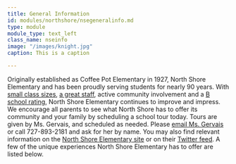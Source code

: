 ```yaml
---
title: General Information
id: modules/northshore/nsegeneralinfo.md
type: module
module_type: text_left
class_name: nseinfo
image: "/images/knight.jpg"
caption: This is a caption

---
```

Originally established as Coffee Pot Elementary in 1927, North Shore Elementary and has been proudly serving students for nearly 90 years. With [small class sizes](#), [a great staff](#), active community involvement and a [B school rating](/why), North Shore Elementary continues to improve and impress. We encourage all parents to see what North Shore has to offer its community and your family by scheduling a school tour today. Tours are given by Ms. Gervais, and scheduled as needed. Please [email Ms. Gervais](gervaisv@pcsb.org) or call 727-893-2181 and ask for her by name. You may also find relevant information on the [North Shore Elementary site](https://www.pcsb.org/northshore-es) or on their [Twitter feed](https://twitter.com/NorthShoreElem). A few of the unique experiences North Shore Elementary has to offer are listed below.